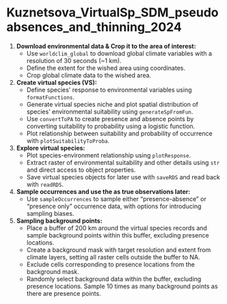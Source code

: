 # Kuznetsova_VirtualSp_SDM_pseudoabsences_and_thinning_2024

1. **Download environmental data & Crop it to the area of interest:**
    - Use `worldclim_global` to download global climate variables with a resolution of 30 seconds (~1 km).
    - Define the extent for the wished area using coordinates.
    - Crop global climate data to the wished area.
2. **Create virtual species (VS):**
    - Define species' response to environmental variables using `formatFunctions`.
    - Generate virtual species niche and plot spatial distribution of species’ environmental suitability using `generateSpFromFun`.
    - Use `convertToPA` to create presence and absence points by converting suitability to probability using a logistic function.
    - Plot relationship between suitability and probability of occurrence with `plotSuitabilityToProba`.
3. **Explore virtual species:**
    - Plot species-environment relationship using `plotResponse`.
    - Extract raster of environmental suitability and other details using `str` and direct access to object properties.
    - Save virtual species objects for later use with `saveRDS` and read back with `readRDS`.
4. **Sample occurrences and use the as true observations later:**
    - Use `sampleOccurrences` to sample either “presence-absence” or “presence only” occurrence data, with options for introducing sampling biases.
5. **Sampling background points:**
    - Place a buffer of 200 km around the virtual species records and sample background points within this buffer, excluding presence locations.
    - Create a background mask with target resolution and extent from climate layers, setting all raster cells outside the buffer to NA.
    - Exclude cells corresponding to presence locations from the background mask.
    - Randomly select background data within the buffer, excluding presence locations. Sample 10 times as many background points as there are presence points.
